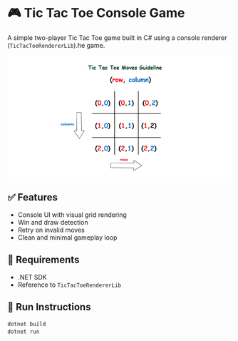 # 🎮 Tic Tac Toe Console Game

A simple two-player Tic Tac Toe game built in C# using a console renderer (`TicTacToeRendererLib`).he game.

![Alt text](TicTacToeSubmissionConole/image_guide/Tictactoe.png)

## ✅ Features

- Console UI with visual grid rendering
- Win and draw detection
- Retry on invalid moves
- Clean and minimal gameplay loop

## 🧰 Requirements

- .NET SDK
- Reference to `TicTacToeRendererLib`

## 🚀 Run Instructions

```bash
dotnet build
dotnet run
